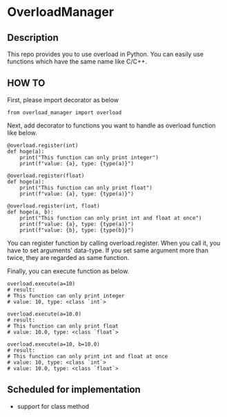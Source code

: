 # OverloadManager

## Description
This repo provides you to use overload in Python.
You can easily use functions which have the same name like C/C++.

## HOW TO
First, please import decorator as below
```
from overload_manager import overload
```

Next, add decorator to functions you want to handle as overload function like below.
```
@overload.register(int)
def hoge(a):
    print("This function can only print integer")
    print(f"value: {a}, type: {type(a)}")

@overload.register(float)
def hoge(a):
    print("This function can only print float")
    print(f"value: {a}, type: {type(a)}")

@overload.register(int, float)
def hoge(a, b):
    print("This function can only print int and float at once")
    print(f"value: {a}, type: {type(a)}")
    print(f"value: {b}, type: {type(b}}")
```
You can register function by calling overload.register.
When you call it, you have to set arguments' data-type. If you set same argument more than twice, they are regarded as same function.

Finally, you can execute function as below.
```
overload.execute(a=10)
# result:
# This function can only print integer
# value: 10, type: <class `int`>

overload.execute(a=10.0)
# result:
# This function can only print float
# value: 10.0, type: <class `float`>

overload.execute(a=10, b=10.0)
# result:
# This function can only print int and float at once
# value: 10, type: <class `int`>
# value: 10.0, type: <class `float`>
```

## Scheduled for implementation
- support for class method
